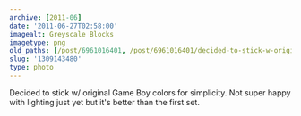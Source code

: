 ```yaml
---
archive: [2011-06]
date: '2011-06-27T02:58:00'
imagealt: Greyscale Blocks
imagetype: png
old_paths: [/post/6961016401, /post/6961016401/decided-to-stick-w-original-game-boy-colors-for]
slug: '1309143480'
type: photo
---
```


Decided to stick w/ original Game Boy colors for simplicity.  Not super
happy with lighting just yet but it's better than the first set.

